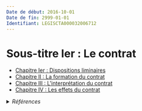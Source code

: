 ```yaml
---
Date de début: 2016-10-01
Date de fin: 2999-01-01
Identifiant: LEGISCTA000032006712
---
```


<h1>Sous-titre Ier :  Le contrat</h1>

- [Chapitre Ier : Dispositions liminaires](chapitre_ier/README.md)
- [Chapitre II : La formation du contrat](chapitre_ii/README.md)
- [Chapitre III : L'interprétation du contrat](chapitre_iii/README.md)
- [Chapitre IV : Les effets du contrat](chapitre_iv/README.md)

<details>
  <summary><em>Références</em></summary>

  <h2>Articles faisant référence à la section</h2>
  
  <ul>
    <li>
      <a href="https://legal.tricoteuses.fr//redirection/LEGIARTI000032006591?vers=git&vers=legifrance">Ordonnance n° 2016-131 du 10 février 2016 portant réforme du droit des contrats, du régime général et de la preuve des obligations - article 2 ENTIEREMENT_MODIF</a> CREE source
    </li>
  </ul>
</details>
